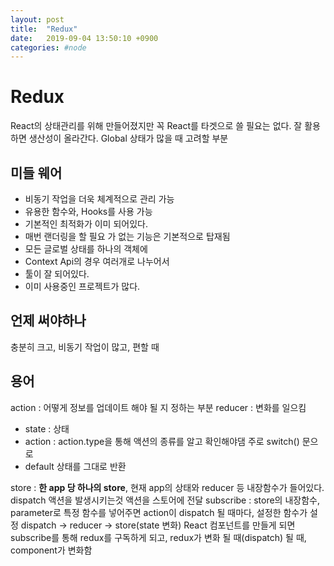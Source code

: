 ```yaml
---
layout: post
title:  "Redux"
date:   2019-09-04 13:50:10 +0900
categories: #node
---
```


# Redux

React의 상태관리를 위해 만들어졌지만 꼭 React를 타겟으로 쓸 필요는 없다.
잘 활용하면 생산성이 올라간다.
Global 상태가 많을 때 고려할 부분

## 미들 웨어
- 비동기 작업을 더욱 체계적으로 관리 가능
- 유용한 함수와, Hooks를 사용 가능
- 기본적인 최적화가 이미 되어있다. 
 - 매번 랜더링을 할 필요 가 없는 기능은 기본적으로 탑재됨
- 모든 글로벌 상태를 하나의 객체에 
 - Context Api의 경우 여러개로 나누어서
- 툴이 잘 되어있다.
- 이미 사용중인 프로젝트가 많다.

## 언제 써야하나
충분히 크고, 비동기 작업이 많고, 편할 때

## 용어
action : 어떻게 정보를 업데이트 해야 될 지 정하는 부분
reducer : 변화를 일으킴
 - state : 상태
 - action : action.type을 통해 액션의 종류를 알고 확인해야댐 주로 switch() 문으로 
 - default 상태를 그대로 반환

store : **한 app 당 하나의 store**, 현재 app의 상태와 reducer 등 내장함수가 들어있다.
dispatch 액션을 발생시키는것 액션을 스토어에 전달
subscribe : store의 내장함수, parameter로 특정 함수를 넣어주면 action이 dispatch 될 때마다, 설정한 함수가 설정
dispatch -> reducer -> store(state 변화)
React 컴포넌트를 만들게 되면 subscribe를 통해 redux를 구독하게 되고, redux가 변화 될 때(dispatch) 될 때, component가 변화함


